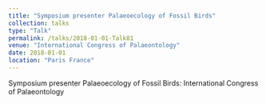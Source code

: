 ```yaml
---
title: "Symposium presenter Palaeoecology of Fossil Birds"
collection: talks
type: "Talk"
permalink: /talks/2018-01-01-Talk81
venue: "International Congress of Palaeontology"
date: 2018-01-01
location: "Paris France"
---
```


Symposium presenter Palaeoecology of Fossil Birds: International Congress of Palaeontology
